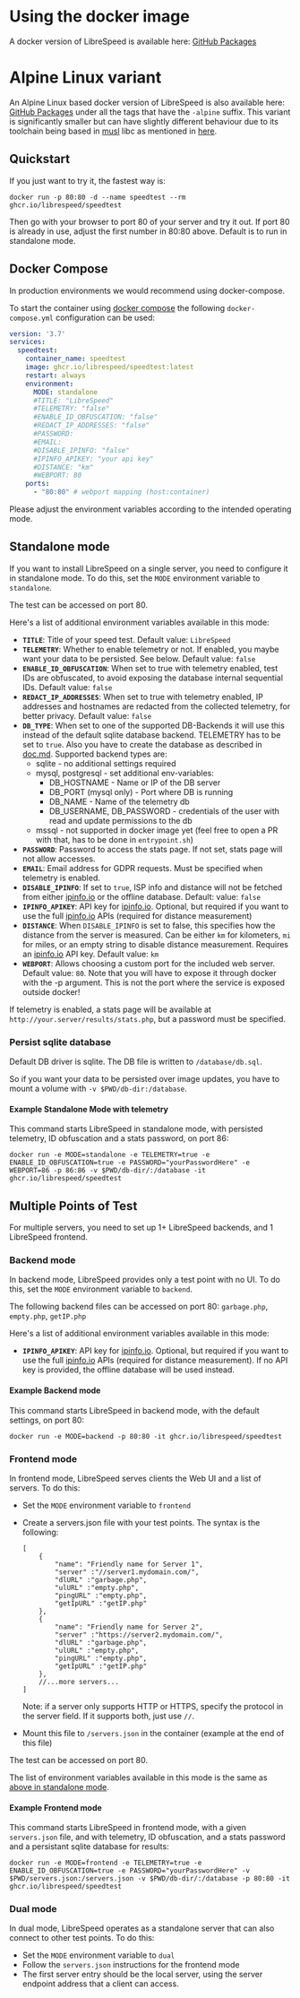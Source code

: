 # Using the docker image

A docker version of LibreSpeed is available here: [GitHub Packages](https://github.com/librespeed/speedtest/pkgs/container/speedtest)

# Alpine Linux variant

An Alpine Linux based docker version of LibreSpeed is also available here: [GitHub Packages](https://github.com/librespeed/speedtest/pkgs/container/speedtest) under all the tags that have the `-alpine` suffix. This variant is significantly smaller but can have slightly different behaviour due to its toolchain being based in [musl](https://en.wikipedia.org/wiki/Musl) libc as mentioned in [here](https://alpinelinux.org/about/).

## Quickstart

If you just want to try it, the fastest way is:

```shell
docker run -p 80:80 -d --name speedtest --rm ghcr.io/librespeed/speedtest
```

Then go with your browser to port 80 of your server and try it out. If port 80 is already in use, adjust the first number in 80:80 above.
Default is to run in standalone mode.

## Docker Compose

In production environments we would recommend using docker-compose.

To start the container using [docker compose](https://docs.docker.com/compose/) the following `docker-compose.yml` configuration can be used:

```yml
version: '3.7'
services:
  speedtest:
    container_name: speedtest
    image: ghcr.io/librespeed/speedtest:latest
    restart: always
    environment:
      MODE: standalone
      #TITLE: "LibreSpeed"
      #TELEMETRY: "false"
      #ENABLE_ID_OBFUSCATION: "false"
      #REDACT_IP_ADDRESSES: "false"
      #PASSWORD:
      #EMAIL:
      #DISABLE_IPINFO: "false"
      #IPINFO_APIKEY: "your api key"
      #DISTANCE: "km"
      #WEBPORT: 80
    ports:
      - "80:80" # webport mapping (host:container)
```

Please adjust the environment variables according to the intended operating mode.

## Standalone mode

If you want to install LibreSpeed on a single server, you need to configure it in standalone mode. To do this, set the `MODE` environment variable to `standalone`.

The test can be accessed on port 80.

Here's a list of additional environment variables available in this mode:

* __`TITLE`__: Title of your speed test. Default value: `LibreSpeed`
* __`TELEMETRY`__: Whether to enable telemetry or not. If enabled, you maybe want your data to be persisted. See below. Default value: `false`
* __`ENABLE_ID_OBFUSCATION`__: When set to true with telemetry enabled, test IDs are obfuscated, to avoid exposing the database internal sequential IDs. Default value: `false`
* __`REDACT_IP_ADDRESSES`__: When set to true with telemetry enabled, IP addresses and hostnames are redacted from the collected telemetry, for better privacy. Default value: `false`
* __`DB_TYPE`__: When set to one of the supported DB-Backends it will use this instead of the default sqlite database backend. TELEMETRY has to be set to `true`. Also you have to create the database as described in [doc.md](doc.md#creating-the-database). Supported backend types are:
  * sqlite - no additional settings required
  * mysql, postgresql - set additional env-variables:
    * DB_HOSTNAME - Name or IP of the DB server
    * DB_PORT (mysql only) - Port where DB is running
    * DB_NAME - Name of the telemetry db
    * DB_USERNAME, DB_PASSWORD - credentials of the user with read and update permissions to the db
  * mssql - not supported in docker image yet (feel free to open a PR with that, has to be done in `entrypoint.sh`)
* __`PASSWORD`__: Password to access the stats page. If not set, stats page will not allow accesses.
* __`EMAIL`__: Email address for GDPR requests. Must be specified when telemetry is enabled.
* __`DISABLE_IPINFO`__: If set to `true`, ISP info and distance will not be fetched from either [ipinfo.io](https://ipinfo.io) or the offline database. Default: value: `false`
* __`IPINFO_APIKEY`__: API key for [ipinfo.io](https://ipinfo.io). Optional, but required if you want to use the full [ipinfo.io](https://ipinfo.io) APIs (required for distance measurement)
* __`DISTANCE`__: When `DISABLE_IPINFO` is set to false, this specifies how the distance from the server is measured. Can be either `km` for kilometers, `mi` for miles, or an empty string to disable distance measurement. Requires an [ipinfo.io](https://ipinfo.io) API key. Default value: `km`
* __`WEBPORT`__: Allows choosing a custom port for the included web server. Default value: `80`. Note that you will have to expose it through docker with the -p argument. This is not the port where the service is exposed outside docker!

If telemetry is enabled, a stats page will be available at `http://your.server/results/stats.php`, but a password must be specified.

### Persist sqlite database

Default DB driver is sqlite. The DB file is written to `/database/db.sql`.

So if you want your data to be persisted over image updates, you have to mount a volume with `-v $PWD/db-dir:/database`.

#### Example Standalone Mode with telemetry

This command starts LibreSpeed in standalone mode, with persisted telemetry, ID obfuscation and a stats password, on port 86:

```shell
docker run -e MODE=standalone -e TELEMETRY=true -e ENABLE_ID_OBFUSCATION=true -e PASSWORD="yourPasswordHere" -e WEBPORT=86 -p 86:86 -v $PWD/db-dir/:/database -it ghcr.io/librespeed/speedtest
```

## Multiple Points of Test

For multiple servers, you need to set up 1+ LibreSpeed backends, and 1 LibreSpeed frontend.

### Backend mode

In backend mode, LibreSpeed provides only a test point with no UI. To do this, set the `MODE` environment variable to `backend`.

The following backend files can be accessed on port 80: `garbage.php`, `empty.php`, `getIP.php`

Here's a list of additional environment variables available in this mode:

* __`IPINFO_APIKEY`__: API key for [ipinfo.io](https://ipinfo.io). Optional, but required if you want to use the full [ipinfo.io](https://ipinfo.io) APIs (required for distance measurement). If no API key is provided, the offline database will be used instead.

#### Example Backend mode

This command starts LibreSpeed in backend mode, with the default settings, on port 80:

```shell
docker run -e MODE=backend -p 80:80 -it ghcr.io/librespeed/speedtest
```

### Frontend mode

In frontend mode, LibreSpeed serves clients the Web UI and a list of servers. To do this:

* Set the `MODE` environment variable to `frontend`
* Create a servers.json file with your test points. The syntax is the following:

    ```jsonc
    [
        {
            "name": "Friendly name for Server 1",
            "server" :"//server1.mydomain.com/",
            "dlURL" :"garbage.php",
            "ulURL" :"empty.php",
            "pingURL" :"empty.php",
            "getIpURL" :"getIP.php"
        },
        {
            "name": "Friendly name for Server 2",
            "server" :"https://server2.mydomain.com/",
            "dlURL" :"garbage.php",
            "ulURL" :"empty.php",
            "pingURL" :"empty.php",
            "getIpURL" :"getIP.php"
        },
        //...more servers...
    ]
    ```

    Note: if a server only supports HTTP or HTTPS, specify the protocol in the server field. If it supports both, just use `//`.
* Mount this file to `/servers.json` in the container (example at the end of this file)

The test can be accessed on port 80.

The list of environment variables available in this mode is the same as [above in standalone mode](#standalone-mode).

#### Example Frontend mode

This command starts LibreSpeed in frontend mode, with a given `servers.json` file, and with telemetry, ID obfuscation, and a stats password and a persistant sqlite database for results:

```shell
docker run -e MODE=frontend -e TELEMETRY=true -e ENABLE_ID_OBFUSCATION=true -e PASSWORD="yourPasswordHere" -v $PWD/servers.json:/servers.json -v $PWD/db-dir/:/database -p 80:80 -it ghcr.io/librespeed/speedtest
```

### Dual mode

In dual mode, LibreSpeed operates as a standalone server that can also connect to other test points.
To do this:

* Set the `MODE` environment variable to `dual`
* Follow the `servers.json` instructions for the frontend mode
* The first server entry should be the local server, using the server endpoint address that a client can access.
